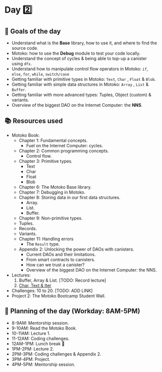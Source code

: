 # Day 2️⃣
## 🎯 Goals of the day 
- Understand what is the **Base** library, how to use it, and where to find the source code.
- Motoko: how to use the **Debug** module to test your code locally.
- Understand the concept of cycles & being able to top-up a canister using `dfx`.
- Understand how to manipulate control flow operators in Motoko: `if`, `else`, `for`, `while`, `switch/case`
- Getting familiar with primitive types in Motoko: `Text`, `Char` , `Float` & `Blob`.
- Getting familiar with simple data structures in Motoko: `Array` , `List` & `Buffer`.
- Getting familiar with more advanced types: Tuples, Object (custom) & variants.
- Overview of the biggest DAO on the Internet Computer: the **NNS**.
## 📚 Resources used
- Motoko Book:
    - Chapter 1: Fundamental concepts.
        - Fuel on the Internet Computer: cycles.
    - Chapter 2: Common programming concepts.
        - Control flow.
    - Chapter 3: Primitive types.
        - Text
        - Char
        - Float
        - Blob
    - Chapter 6: The Motoko Base library.
    - Chapter 7: Debugging in Motoko.
    - Chapter 8: Storing data in our first data structures.
        - Array.
        - List.
        - Buffer.
    - Chapter 9: Non-primitive types.
     - Tuples.
     - Records.
     - Variants.
    - Chapter 11: Handling errors
        - The `Result` type.
    - Appendix 2: Unlocking the power of DAOs with canisters.
        - Current DAOs and their limitations.
        - From smart contracts to canisters.
        - How can we trust a canister?
        - Overview of the biggest DAO on the Internet Computer: the NNS.
- Lectures:
    1. Buffer, Array & List. [TODO: Record lecture]
    2. [Char, Text & Iter](https://www.youtube.com/watch?v=l-NITyRki_s)
- Challenges: 10 to 20. [TODO: ADD LINK]
- Project 2: The Motoko Bootcamp Student Wall.
## 📔 Planning of the day (Workday: 8AM-5PM)
- 8-9AM: Mentorship session.
- 9-10AM: Read the Motoko Book.
- 10-11AM: Lecture 1.
- 11-12AM: Coding challenges.
- 12AM-1PM: Lunch break 🥪
- 1PM-2PM: Lecture 2.
- 2PM-3PM: Coding challenges & Appendix 2.
- 3PM-4PM: Project.
- 4PM-5PM: Mentorship session. 